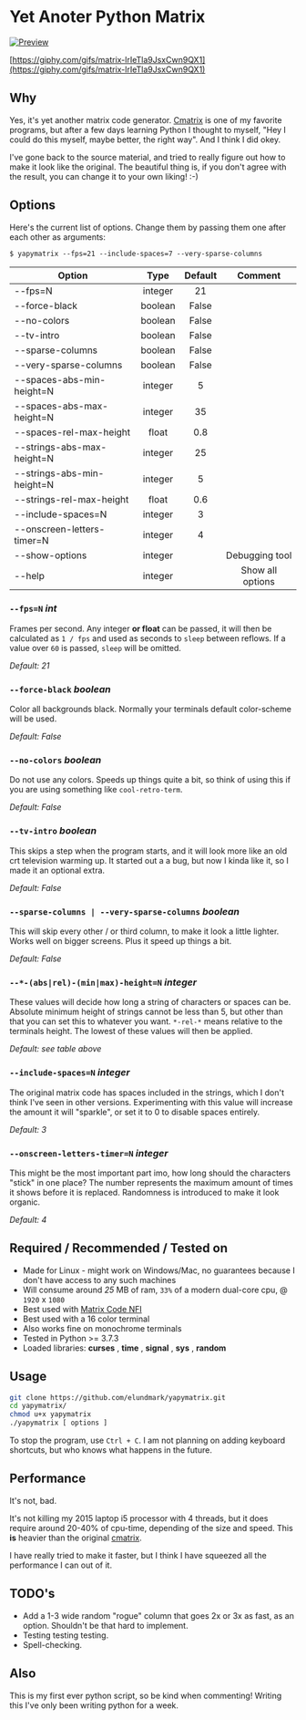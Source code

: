 # Yet Anoter Python Matrix

[![Preview](https://i.imgur.com/mLwIpXP.png)](https://i.imgur.com/LgHiLiA.png)

[https://giphy.com/gifs/matrix-lrIeTla9JsxCwn9QX1](https://giphy.com/gifs/matrix-lrIeTla9JsxCwn9QX1)

## Why

Yes, it's yet another matrix code generator. [Cmatrix](https://github.com/abishekvashok/cmatrix) is one of my favorite programs, but after a few days learning Python I thought to myself, "Hey I could do this myself, maybe better, the right way". And I think I did okey.

I've gone back to the source material, and tried to really figure out how to make it look like the original. The beautiful thing is, if you don't agree with the result, you can change it to your own liking! :-)

## Options

Here's the current list of options. Change them by passing them one after each other as arguments:

```
$ yapymatrix --fps=21 --include-spaces=7 --very-sparse-columns
```

| Option                         |  Type     |  Default |  Comment          |
|--------------------------------|:---------:|:--------:|:-----------------:|
| --fps=N                        |  integer  |  21      |                   |
| --force-black                  |  boolean  |  False   |                   |
| --no-colors                    |  boolean  |  False   |                   |
| --tv-intro                     |  boolean  |  False   |                   |
| --sparse-columns               |  boolean  |  False   |                   |
| --very-sparse-columns          |  boolean  |  False   |                   |
| --spaces-abs-min-height=N      |  integer  |  5       |                   |
| --spaces-abs-max-height=N      |  integer  |  35      |                   |
| --spaces-rel-max-height        |  float    |  0.8     |                   |
| --strings-abs-max-height=N     |  integer  |  25      |                   |
| --strings-abs-min-height=N     |  integer  |  5       |                   |
| --strings-rel-max-height       |  float    |  0.6     |                   |
| --include-spaces=N             |  integer  |  3       |                   |
| --onscreen-letters-timer=N     |  integer  |  4       |                   |
| --show-options                 |  integer  |          |  Debugging tool   |
| --help                         |  integer  |          |  Show all options |

### `--fps=N` _int_

Frames per second. Any integer __or float__ can be passed, it will then be calculated as `1 / fps` and used as seconds to `sleep` between reflows. If a value over `60` is passed, `sleep` will be omitted.

_Default: 21_

### `--force-black` _boolean_

Color all backgrounds black. Normally your terminals default color-scheme will be used.

_Default: False_

### `--no-colors` _boolean_

Do not use any colors. Speeds up things quite a bit, so think of using this if you are using something like `cool-retro-term`.

_Default: False_

### `--tv-intro` _boolean_

This skips a step when the program starts, and it will look more like an old crt television warming up. It started out a a bug, but now I kinda like it, so I made it an optional extra.

_Default: False_

### `--sparse-columns | --very-sparse-columns` _boolean_

This will skip every other / or third column, to make it look a little lighter. Works well on bigger screens. Plus it speed up things a bit.

_Default: False_

### `--*-(abs|rel)-(min|max)-height=N` _integer_

These values will decide how long a string of characters or spaces can be. Absolute minimum height of strings cannot be less than 5, but other than that you can set this to whatever you want. `*-rel-*` means relative to the terminals height. The lowest of these values will then be applied.

_Default: see table above_

### `--include-spaces=N` _integer_

The original matrix code has spaces included in the strings, which I don't think I've seen in other versions. Experimenting with this value will increase the amount it will "sparkle", or set it to 0 to disable spaces entirely.

_Default: 3_

### `--onscreen-letters-timer=N` _integer_

This might be the most important part imo, how long should the characters "stick" in one place? The number represents the maximum amount of times it shows before it is replaced. Randomness is introduced to make it look organic.

_Default: 4_

## Required / Recommended / Tested on

* Made for Linux - might work on Windows/Mac, no guarantees because I don't have access to any such machines
* Will consume around _25_ MB of ram, `33%` of a modern dual-core cpu, @ `1920` x `1080`
* Best used with [Matrix Code NFI](https://www.dafont.com/matrix-code-nfi.font)
* Best used with a 16 color terminal
* Also works fine on monochrome terminals
* Tested in Python >= 3.7.3
* Loaded libraries: __curses__ , __time__ , __signal__ , __sys__ , __random__

## Usage

```sh
git clone https://github.com/elundmark/yapymatrix.git
cd yapymatrix/
chmod u+x yapymatrix
./yapymatrix [ options ]
```

To stop the program, use `Ctrl + C`. I am not planning on adding keyboard shortcuts, but who knows what happens in the future.

## Performance

It's not, bad.

It's not killing my 2015 laptop i5 processor with 4 threads, but it does require around 20-40% of cpu-time, depending of the size and speed. This __is__ heavier than the original [cmatrix](https://github.com/abishekvashok/cmatrix).

I have really tried to make it faster, but I think I have squeezed all the performance I can out of it.

## TODO's

* Add a 1-3 wide random "rogue" column that goes 2x or 3x as fast, as an option. Shouldn't be that hard to implement.
* Testing testing testing.
* Spell-checking.

## Also

This is my first ever python script, so be kind when commenting! Writing this I've only been writing python for a week.
